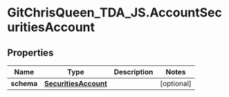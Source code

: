 # GitChrisQueen_TDA_JS.AccountSecuritiesAccount

## Properties
Name | Type | Description | Notes
------------ | ------------- | ------------- | -------------
**schema** | [**SecuritiesAccount**](SecuritiesAccount.md) |  | [optional] 


